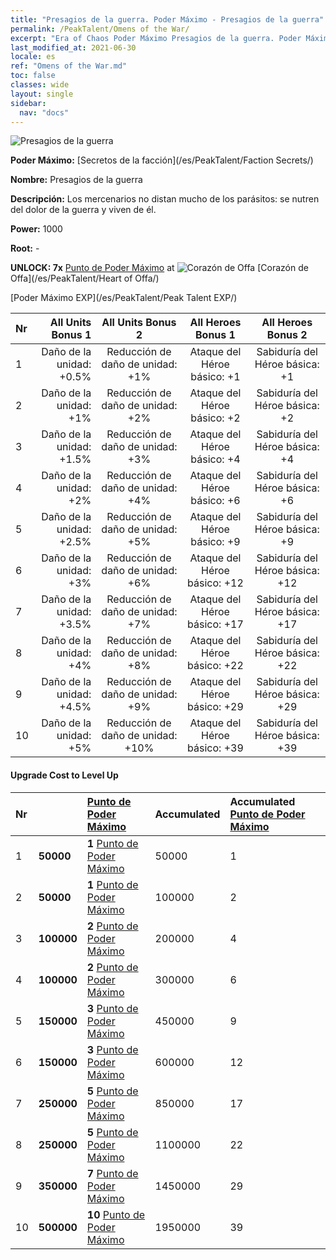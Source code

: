 ```yaml
---
title: "Presagios de la guerra. Poder Máximo - Presagios de la guerra"
permalink: /PeakTalent/Omens of the War/
excerpt: "Era of Chaos Poder Máximo Presagios de la guerra. Poder Máximo Presagios de la guerra. Presagios de la guerra"
last_modified_at: 2021-06-30
locale: es
ref: "Omens of the War.md"
toc: false
classes: wide
layout: single
sidebar:
  nav: "docs"
---
```


  ![Presagios de la guerra](/images/pt/talent_3012.png)

  **Poder Máximo:** [Secretos de la facción](/es/PeakTalent/Faction Secrets/)

  **Nombre:** Presagios de la guerra

  **Descripción:** Los mercenarios no distan mucho de los parásitos: se nutren del dolor de la guerra y viven de él.

  **Power:** 1000

  **Root:** -

  **UNLOCK: 7x** [Punto de Poder Máximo](/ItemsES/con_934/) at ![Corazón de Offa](/images/pt/talent_3008.png) [Corazón de Offa](/es/PeakTalent/Heart of Offa/)

  [Poder Máximo EXP](/es/PeakTalent/Peak Talent EXP/)

  | Nr | All Units Bonus 1 | All Units Bonus 2 | All Heroes Bonus 1 | All Heroes Bonus 2 |
  |:---|--------------:|:-------------:|:-------------:|:-------------:|
  | 1 | Daño de la unidad: +0.5% | Reducción de daño de unidad: +1% | Ataque del Héroe básico: +1 | Sabiduría del Héroe básica: +1 |
  | 2 | Daño de la unidad: +1% | Reducción de daño de unidad: +2% | Ataque del Héroe básico: +2 | Sabiduría del Héroe básica: +2 |
  | 3 | Daño de la unidad: +1.5% | Reducción de daño de unidad: +3% | Ataque del Héroe básico: +4 | Sabiduría del Héroe básica: +4 |
  | 4 | Daño de la unidad: +2% | Reducción de daño de unidad: +4% | Ataque del Héroe básico: +6 | Sabiduría del Héroe básica: +6 |
  | 5 | Daño de la unidad: +2.5% | Reducción de daño de unidad: +5% | Ataque del Héroe básico: +9 | Sabiduría del Héroe básica: +9 |
  | 6 | Daño de la unidad: +3% | Reducción de daño de unidad: +6% | Ataque del Héroe básico: +12 | Sabiduría del Héroe básica: +12 |
  | 7 | Daño de la unidad: +3.5% | Reducción de daño de unidad: +7% | Ataque del Héroe básico: +17 | Sabiduría del Héroe básica: +17 |
  | 8 | Daño de la unidad: +4% | Reducción de daño de unidad: +8% | Ataque del Héroe básico: +22 | Sabiduría del Héroe básica: +22 |
  | 9 | Daño de la unidad: +4.5% | Reducción de daño de unidad: +9% | Ataque del Héroe básico: +29 | Sabiduría del Héroe básica: +29 |
  | 10 | Daño de la unidad: +5% | Reducción de daño de unidad: +10% | Ataque del Héroe básico: +39 | Sabiduría del Héroe básica: +39 |


#### Upgrade Cost to Level Up

  | Nr | <i class="fas fa-coins"/> | [Punto de Poder Máximo](/ItemsES/con_934/) | Accumulated <i class="fas fa-coins"/> | Accumulated [Punto de Poder Máximo](/ItemsES/con_934/) |
  |:---|:--------------|:-------------|:-------------|:-------------|
  | 1 | **50000** | **1** [Punto de Poder Máximo](/ItemsES/con_934/) | 50000 | 1 |
  | 2 | **50000** | **1** [Punto de Poder Máximo](/ItemsES/con_934/) | 100000 | 2 |
  | 3 | **100000** | **2** [Punto de Poder Máximo](/ItemsES/con_934/) | 200000 | 4 |
  | 4 | **100000** | **2** [Punto de Poder Máximo](/ItemsES/con_934/) | 300000 | 6 |
  | 5 | **150000** | **3** [Punto de Poder Máximo](/ItemsES/con_934/) | 450000 | 9 |
  | 6 | **150000** | **3** [Punto de Poder Máximo](/ItemsES/con_934/) | 600000 | 12 |
  | 7 | **250000** | **5** [Punto de Poder Máximo](/ItemsES/con_934/) | 850000 | 17 |
  | 8 | **250000** | **5** [Punto de Poder Máximo](/ItemsES/con_934/) | 1100000 | 22 |
  | 9 | **350000** | **7** [Punto de Poder Máximo](/ItemsES/con_934/) | 1450000 | 29 |
  | 10 | **500000** | **10** [Punto de Poder Máximo](/ItemsES/con_934/) | 1950000 | 39 |
